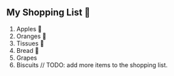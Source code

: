 ## My Shopping List 🛒

1. Apples 🍎
2. Oranges 🍊
3. Tissues 🚽
4. Bread 🍞
5. Grapes 
6. Biscuits
// TODO: add more items to the shopping list.
